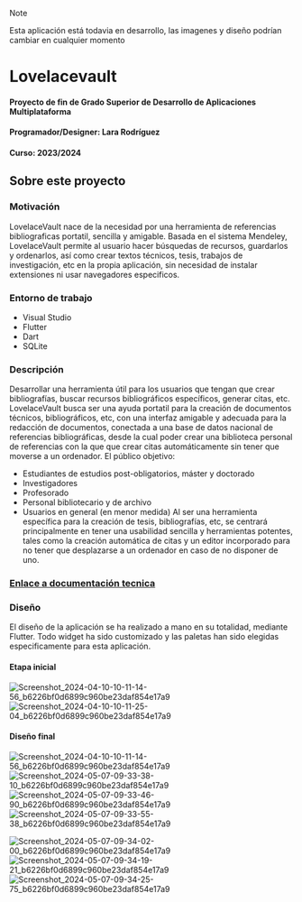 > [!NOTE]
> Esta aplicación está todavia en desarrollo, las imagenes y diseño podrían cambiar en cualquier momento

# Lovelacevault 
#### Proyecto de fin de Grado Superior de Desarrollo de Aplicaciones Multiplataforma
#### Programador/Designer: Lara Rodríguez
#### Curso: 2023/2024

## Sobre este proyecto
### Motivación
LovelaceVault nace de la necesidad por una herramienta de referencias bibliograficas portatil, sencilla y amigable. 
Basada en el sistema Mendeley, LovelaceVault permite al usuario hacer búsquedas de recursos, guardarlos y ordenarlos, así como crear textos técnicos, tesis, trabajos de investigación, etc en la propia aplicación, sin necesidad de instalar extensiones ni usar navegadores especificos.
### Entorno de trabajo
- Visual Studio
- Flutter
- Dart
- SQLite
### Descripción
Desarrollar una herramienta útil para los usuarios que tengan que crear bibliografías, buscar recursos bibliográficos específicos, generar citas, etc.
LovelaceVault busca ser una ayuda portatil para la creación de documentos técnicos, bibliográficos, etc, con una interfaz amigable y adecuada para la redacción de documentos, conectada a una base de datos nacional de referencias bibliográficas, desde la cual poder crear una biblioteca personal de referencias con la que que crear citas automáticamente sin tener que moverse a un ordenador.
El público objetivo:
- Estudiantes de estudios post-obligatorios, máster y doctorado
- Investigadores
- Profesorado
- Personal bibliotecario y de archivo
- Usuarios en general (en menor medida)
Al ser una herramienta específica para la creación de tesis, bibliografías, etc,  se centrará principalmente en tener una usabilidad sencilla y herramientas potentes, tales como la creación automática de citas y un editor incorporado para no tener que desplazarse a un ordenador en caso de no disponer de uno.
### [Enlace a documentación tecnica](https://docs.google.com/document/d/1-cpIOuktWK0bu-V5mSNs7vZ_jdkNhN_2/edit?usp=sharing&ouid=110264346140332608664&rtpof=true&sd=true)
### Diseño
El diseño de la aplicación se ha realizado a mano en su totalidad, mediante Flutter. Todo widget ha sido customizado y las paletas han sido elegidas especificamente para esta aplicación.

#### Etapa inicial
![Screenshot_2024-04-10-10-11-14-56_b6226bf0d6899c960be23daf854e17a9](https://github.com/MissStormy/LovelaceVault/assets/111749007/fdee08d3-2c4d-4edb-b757-f89e4071c6cc) ![Screenshot_2024-04-10-10-11-25-04_b6226bf0d6899c960be23daf854e17a9](https://github.com/MissStormy/LovelaceVault/assets/111749007/23e3e629-4244-41ce-91ce-24c0af57c2ae)

#### Diseño final
![Screenshot_2024-04-10-10-11-14-56_b6226bf0d6899c960be23daf854e17a9](https://github.com/MissStormy/LovelaceVault/assets/111749007/94abc6ae-1c2a-4685-b132-962e56639f66) ![Screenshot_2024-05-07-09-33-38-10_b6226bf0d6899c960be23daf854e17a9](https://github.com/MissStormy/LovelaceVault/assets/111749007/3c74c216-fe09-45f1-b31b-994cd43cb33a) ![Screenshot_2024-05-07-09-33-46-90_b6226bf0d6899c960be23daf854e17a9](https://github.com/MissStormy/LovelaceVault/assets/111749007/3b9eb632-896c-455e-838c-55acd7ce96a2) ![Screenshot_2024-05-07-09-33-55-38_b6226bf0d6899c960be23daf854e17a9](https://github.com/MissStormy/LovelaceVault/assets/111749007/fc20188c-5f42-47d1-b084-457219f8bb41) 

![Screenshot_2024-05-07-09-34-02-00_b6226bf0d6899c960be23daf854e17a9](https://github.com/MissStormy/LovelaceVault/assets/111749007/738d69d1-95c6-4393-b6b5-3e41d3a85090) ![Screenshot_2024-05-07-09-34-19-21_b6226bf0d6899c960be23daf854e17a9](https://github.com/MissStormy/LovelaceVault/assets/111749007/207994f1-c031-4fa2-b776-5f9fa6f5c934) ![Screenshot_2024-05-07-09-34-25-75_b6226bf0d6899c960be23daf854e17a9](https://github.com/MissStormy/LovelaceVault/assets/111749007/d7ba5704-7b4e-4b36-8bca-b217e9465a25)


